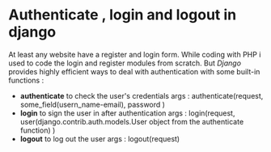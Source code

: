 # Authenticate , login and logout in django

At least any website have a register and login form.
While coding with PHP i used to code the login and register modules from scratch.
But *Django* provides highly efficient ways to deal with authentication with some built-in functions :
<br/>
 - **authenticate**   to check the user's credentials
	args : authenticate(request, some_field(usern_name-email), password )
 - **login**          to sign the user in after authentication
	args : login(request, user(django.contrib.auth.models.User object from the authenticate function) )
 - **logout**	      to log out the user
	args : logout(request)
